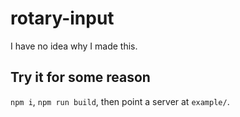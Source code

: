 # rotary-input

I have no idea why I made this.

## Try it for some reason

`npm i`, `npm run build`, then point a server at `example/`.
